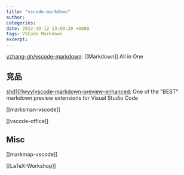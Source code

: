 ```yaml
---
title: "vscode-markdown"
author: 
categories: 
date: 2022-10-12 13:00:20 +0800
tags: VSCode Markdown
excerpt: 
---
```





[yzhang-gh/vscode-markdown](https://github.com/yzhang-gh/vscode-markdown): [[Markdown]] All in One




## 竞品

[shd101wyy/vscode-markdown-preview-enhanced](https://github.com/shd101wyy/vscode-markdown-preview-enhanced): One of the "BEST" markdown preview extensions for Visual Studio Code

[[marksman-vscode]]

[[vscode-office]]

## Misc

[[markmap-vscode]]

[[LaTeX-Workshop]]


